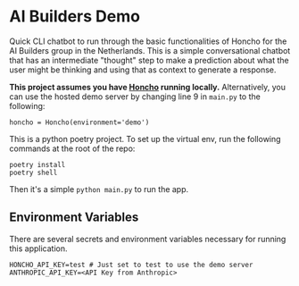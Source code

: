 # AI Builders Demo

Quick CLI chatbot to run through the basic functionalities of Honcho for the AI Builders group in the Netherlands. This is a simple conversational chatbot that has an intermediate "thought" step to make a prediction about what the user might be thinking and using that as context to generate a response.

**This project assumes you have [Honcho](https://github.com/plastic-labs/honcho) running locally.** Alternatively, you can use the hosted demo server by changing line 9 in `main.py` to the following:
```
honcho = Honcho(environment='demo')
```

This is a python poetry project. To set up the virtual env, run the following commands at the root of the repo:

```
poetry install
poetry shell
```

Then it's a simple `python main.py` to run the app.

## Environment Variables

There are several secrets and environment variables necessary for running this
application. 

```.env
HONCHO_API_KEY=test # Just set to test to use the demo server
ANTHROPIC_API_KEY=<API Key from Anthropic>
```
